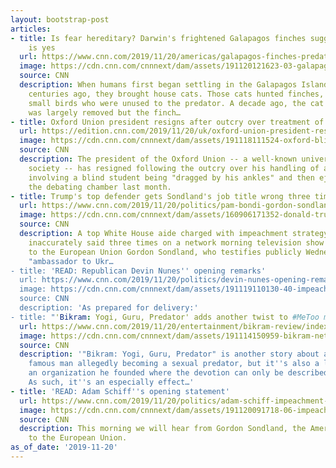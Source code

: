 ```yaml
---
layout: bootstrap-post
articles:
- title: Is fear hereditary? Darwin's frightened Galapagos finches suggest the answer
    is yes
  url: https://www.cnn.com/2019/11/20/americas/galapagos-finches-predators-intl-hnk-scli-scn/index.html
  image: https://cdn.cnn.com/cnnnext/dam/assets/191120121623-03-galapagos-finches-super-tease.jpg
  source: CNN
  description: When humans first began settling in the Galapagos Islands nearly two
    centuries ago, they brought house cats. Those cats hunted finches, scaring the
    small birds who were unused to the predator. A decade ago, the cat population
    was largely removed but the finch…
- title: Oxford Union president resigns after outcry over treatment of blind student
  url: https://edition.cnn.com/2019/11/20/uk/oxford-union-president-resignation-gbr-scli-intl/index.html
  image: https://cdn.cnn.com/cnnnext/dam/assets/191118111524-oxford-blind-student-removed-super-tease.jpg
  source: CNN
  description: The president of the Oxford Union -- a well-known university debating
    society -- has resigned following the outcry over his handling of an incident
    involving a blind student being "dragged by his ankles" and then ejected from
    the debating chamber last month.
- title: Trump's top defender gets Sondland's job title wrong three times
  url: https://www.cnn.com/2019/11/20/politics/pam-bondi-gordon-sondland-ukraine-impeachment/index.html
  image: https://cdn.cnn.com/cnnnext/dam/assets/160906171352-donald-trump-pam-bondi-florida-ag-donation-griffin-lead-dnt-00000525-super-tease.jpg
  source: CNN
  description: A top White House aide charged with impeachment strategy and communication
    inaccurately said three times on a network morning television show that US Ambassador
    to the European Union Gordon Sondland, who testifies publicly Wednesday, is the
    "ambassador to Ukr…
- title: 'READ: Republican Devin Nunes'' opening remarks'
  url: https://www.cnn.com/2019/11/20/politics/devin-nunes-opening-remarks-impeachment-hearing-november-20/index.html
  image: https://cdn.cnn.com/cnnnext/dam/assets/191119110130-40-impeachment-1119-schiff-nunes-super-tease.jpg
  source: CNN
  description: 'As prepared for delivery:'
- title: "'Bikram: Yogi, Guru, Predator' adds another twist to #MeToo movement"
  url: https://www.cnn.com/2019/11/20/entertainment/bikram-review/index.html
  image: https://cdn.cnn.com/cnnnext/dam/assets/191114150959-bikram-netflix-super-tease.jpg
  source: CNN
  description: '"Bikram: Yogi, Guru, Predator" is another story about a wealthy and
    famous man allegedly becoming a sexual predator, but it''s also a look inside
    an organization he founded where the devotion can only be described as cultish.
    As such, it''s an especially effect…'
- title: 'READ: Adam Schiff''s opening statement'
  url: https://www.cnn.com/2019/11/20/politics/adam-schiff-impeachment-opening-statement-nov-20/index.html
  image: https://cdn.cnn.com/cnnnext/dam/assets/191120091718-06-impeachment-hearing-1120-schiff-screengrab-super-tease.jpg
  source: CNN
  description: This morning we will hear from Gordon Sondland, the American Ambassador
    to the European Union.
as_of_date: '2019-11-20'
---
```


